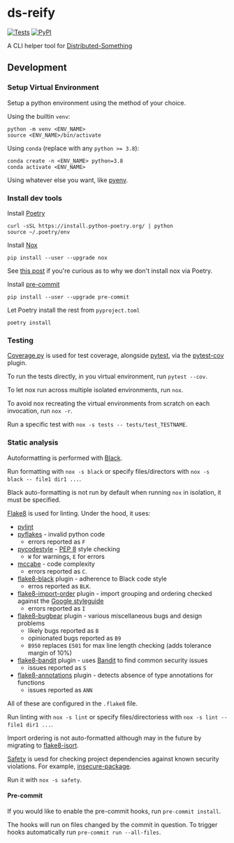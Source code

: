 # ds-reify

[![Tests](https://github.com/gnodar01/ds-reify/workflows/Tests/badge.svg)](https://github.com/gnodar01/ds-reify/actions?workflow=Tests)
[![PyPI](https://img.shields.io/pypi/v/ds-reify.svg)](https://pypi.org/project/ds-reify/)

A CLI helper tool for [Distributed-Something](https://distributedscience.github.io/Distributed-Something/introduction.html)

## Development

### Setup Virtual Environment

Setup a python environment using the method of your choice.

Using the builtin `venv`:

    python -m venv <ENV_NAME>
    source <ENV_NAME>/bin/activate

Using `conda` (replace with any `python >= 3.8`):

    conda create -n <ENV_NAME> python=3.8
    conda activate <ENV_NAME>

Using whatever else you want, like [pyenv](https://github.com/pyenv/pyenv).

### Install dev tools

Install [Poetry](https://python-poetry.org/)

    curl -sSL https://install.python-poetry.org/ | python
    source ~/.poetry/env

Install [Nox](https://nox.thea.codes/en/stable/)

    pip install --user --upgrade nox

See [this post](https://medium.com/@cjolowicz/nox-is-a-part-of-your-global-developer-environment-like-poetry-pre-commit-pyenv-or-pipx-1cdeba9198bd) if you're curious as to why we don't install nox via Poetry.

Install [pre-commit](https://pre-commit.com/)

    pip install --user --upgrade pre-commit

Let Poetry install the rest from `pyproject.toml`

    poetry install

### Testing

[Coverage.py](https://coverage.readthedocs.io/en/7.2.2/) is used for test coverage, alongside [pytest](https://docs.pytest.org/en/7.2.x/), via the [pytest-cov](https://pytest-cov.readthedocs.io/en/latest/) plugin.

To run the tests directly, in you virtual environment, run `pytest --cov`.

To let nox run across multiple isolated environments, run `nox`.

To avoid nox recreating the virtual environments from scratch on each invocation, run `nox -r`.

Run a specific test with `nox -s tests -- tests/test_TESTNAME`.

### Static analysis

Autoformatting is performed with [Black](https://github.com/psf/black).

Run formatting with `nox -s black` or specify files/directors with `nox -s black -- file1 dir1 ...`.

Black auto-formatting is not run by default when running `nox` in isolation, it must be specified.

[Flake8](https://flake8.pycqa.org/en/latest/) is used for linting. Under the hood, it uses:

- [pylint](https://www.pylint.org/)
- [pyflakes](https://github.com/PyCQA/pyflakes) - invalid python code
  - errors reported as `F`
- [pycodestyle](https://github.com/pycqa/pycodestyle) - [PEP 8](https://peps.python.org/pep-0008/) style checking
  - `W` for warnings, `E` for errors
- [mccabe](https://github.com/PyCQA/mccabe) - code complexity
  - errors reported as `C`.
- [flake8-black](https://github.com/peterjc/flake8-black) plugin - adherence to Black code style
  - erros reported as `BLK`.
- [flake8-import-order](https://github.com/PyCQA/flake8-import-order) plugin - import grouping and ordering checked against the [Google styleguide](https://google.github.io/styleguide/pyguide.html?showone=Imports_formatting#313-imports-formatting)
  - errors reported as `I`
- [flake8-bugbear](https://github.com/PyCQA/flake8-bugbear) plugin - various miscellaneous bugs and design problems
  - likely bugs reported as `B`
  - opinionated bugs reported as `B9`
  - `B950` replaces `E501` for max line length checking (adds tolerance margin of 10%)
- [flake8-bandit](https://github.com/tylerwince/flake8-bandit) plugin - uses [Bandit](https://github.com/PyCQA/bandit) to find common security issues
  - issues reported as `S`
- [flake8-annotations](https://github.com/sco1/flake8-annotations) plugin - detects absence of type annotations for functions
  - issues reported as `ANN`

All of these are configured in the `.flake8` file.

Run linting with `nox -s lint` or specify files/directoriess with `nox -s lint -- file1 dir1 ...`.

Import ordering is not auto-formatted although may in the future by migrating to [flake8-isort](https://github.com/gforcada/flake8-isort).

[Safety](https://github.com/pyupio/safety) is uesd for checking project dependencies against known security violations. For example, [insecure-package](https://pypi.org/project/insecure-package/).

Run it with `nox -s safety`.

#### Pre-commit

If you would like to enable the pre-commit hooks, run `pre-commit install`.

The hooks will run on files changed by the commit in question. To trigger hooks automatically run `pre-commit run --all-files`.
